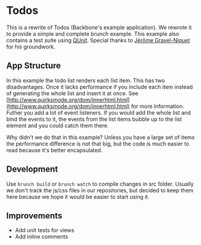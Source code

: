 # Todos

This is a rewrite of Todos (Backbone's example application). We rewrote it to provide a simple and complete brunch example. This example also contains a test suite using [QUnit](http://docs.jquery.com/Qunit). Special thanks to [Jérôme Gravel-Niquet](http://jgn.me/) for his groundwork.

## App Structure

In this example the todo list renders each list item. This has two disadvantages. Once it lacks performance if you include each item instead of generating the whole list and insert it at once. See [http://www.quirksmode.org/dom/innerhtml.html](http://www.quirksmode.org/dom/innerhtml.html) for more Information. Futher you add a lot of event listeners. If you would add the whole list and bind the events to it, the events from the list items bubble up to the list element and you could catch them there.

Why didn't we do that in this example? Unless you have a large set of items the performance difference is not that big, but the code is much easier to read because it's better encapsulated.

## Development

Use `brunch build` or `brunch watch` to compile changes in src folder.
Usually we don't track the js/css files in our repositories, but decided to keep them here because we hope it would be easier to start using it.

## Improvements

* Add unit tests for views
* Add inline comments
